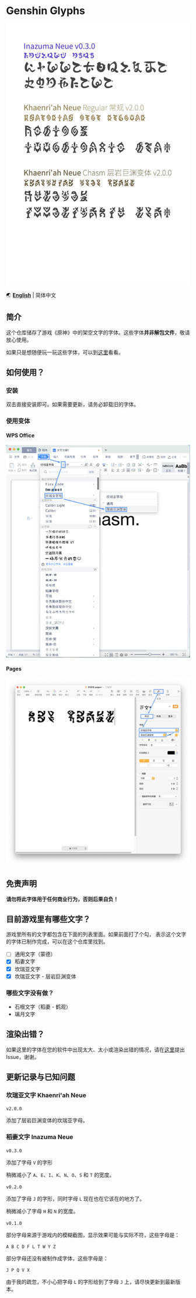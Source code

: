 # Genshin Glyphs

![字体样本的图片](specimen.png)

🌏 **[English](README_en.md)** | 简体中文

## 简介

这个仓库储存了游戏《原神》中的架空文字的字体。这些字体**并非解包文件**，敬请放心使用。

如果只是想随便玩一玩这些字体，可以到[这里](https://speedyorc-c.github.io/Genshin-Glyphs/demo/index.html)看看。

## 如何使用？

### 安装

双击直接安装即可。如果需要更新，请务必卸载旧的字体。

### 使用变体

#### WPS Office

![](font-variant-in-wps.png)

#### Pages

![](font-variant-in-pages.png)

## 免责声明

**请勿将此字体用于任何商业行为，否则后果自负！**

## 目前游戏里有哪些文字？

游戏里所有的文字都包含在下面的列表里面。如果前面打了个勾，
表示这个文字的字体已制作完成，可以在这个仓库里找到。

- [ ] 通用文字（蒙德）
- [X] 稻妻文字
- [X] 坎瑞亚文字
- [X] 坎瑞亚文字 - 层岩巨渊变体

### 哪些文字没有做？

- 石根文字（稻妻 - 鹤观）
- 璃月文字

## 渲染出错？

如果这里的字体在您的软件中出现太大、太小或渲染出错的情况，请在[这里](https://github.com/SpeedyOrc-C/Genshin-Glyphs/issues)提出 Issue，谢谢。

## 更新记录与已知问题

### 坎瑞亚文字 Khaenri'ah Neue

`v2.0.0`

添加了层岩巨渊变体的坎瑞亚字母。

### 稻妻文字 Inazuma Neue

`v0.3.0`

添加了字母 `V` 的字形

稍微减小了 `A`、`E`、`I`、`K`、`N`、`O`、`S` 和 `T` 的宽度。

`v0.2.0`

添加了字母 `J` 的字形，同时字母 `L` 现在也在它该在的地方了。

稍微减小了字母 `H` 和 `N` 的宽度。

`v0.1.0`

部分字母来源于游戏内的模糊截图，显示效果可能与实际不符，这些字母是：

```
A B C D F L T W Y Z
```

部分字母还没有被制作成字体，这些字母是：

```
J P Q V X
```

由于我的疏忽，不小心把字母 `L` 的字形给到了字母 `J` 上，请尽快更新到最新版本。
